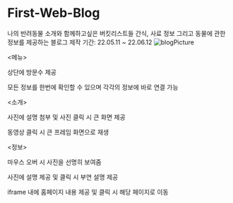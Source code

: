 # First-Web-Blog
나의 반려동물 소개와 함께하고싶은 버킷리스트들 간식, 사료 정보 그리고 동물에 관한 정보를 제공하는 블로그 제작
기간: 22.05.11 ~ 22.06.12
![blogPicture](https://user-images.githubusercontent.com/102006237/214763983-eee81fc5-cec7-48b9-b82b-820831a37a91.png)

<메뉴>

상단에 방문수 제공

모든 정보를 한번에 확인할 수 있으며 각각의 정보에 바로 연결 가능

<소개>

사진에 설명 첨부 및 사진 클릭 시 큰 화면 제공

동영상 클릭 시 큰 프레임 화면으로 재생

<정보>

마우스 오버 시 사진을 선명히 보여줌

사진에 설명 제공 및 클릭 시 부연 설명 제공 

iframe 내에 홈페이지 내용 제공 및 클릭 시 해당 페이지로 이동
